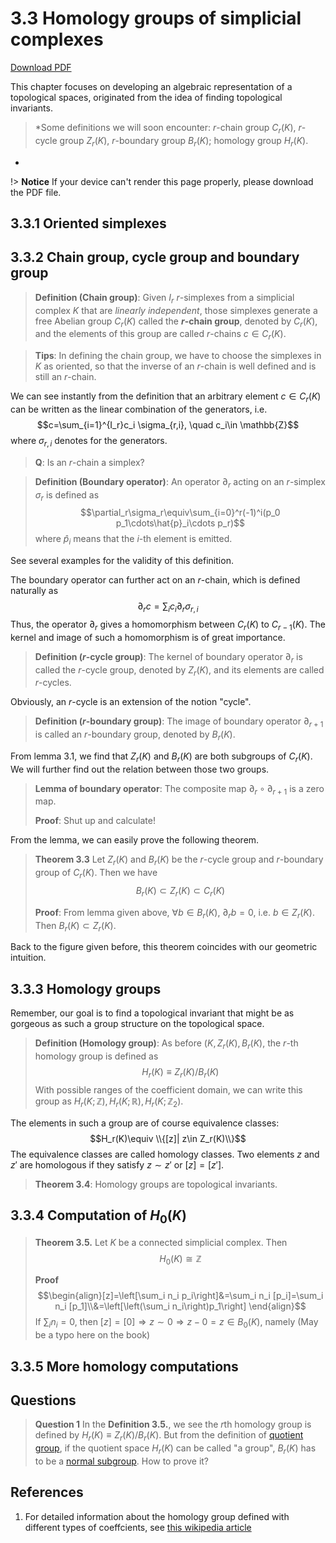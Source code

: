 # 3.3 Homology groups of simplicial complexes

<a href="//pdfcrowd.com/url_to_pdf/?width=210mm&height=297mm"
   onclick="if(!this.p)href+='&url='+encodeURIComponent(location.href);this.p=1">Download PDF
   <i class="fa fa-file-pdf-o" style="font-size:24px;color:red"></i>
</a>

This chapter focuses on developing an algebraic representation of a topological spaces, originated from the idea of finding topological invariants.

>*Some definitions we will soon encounter: 
$r$-chain group $C_r(K)$, $r$-cycle group $Z_r(K)$, $r$-boundary group $B_r(K)$; homology group $H_r(K)$.
*

!> **Notice** If your device can't render this page properly, please download the PDF file.
## 3.3.1 Oriented simplexes

## 3.3.2 Chain group, cycle group and boundary group

>**Definition (Chain group)**: Given $I_r$ $r$-simplexes from a simplicial complex $K$ that are *linearly independent*, those simplexes generate a free Abelian group $C_r(K)$ called the **$r$-chain group**, denoted by $C_r(K)$, and the elements of this group are called $r$-chains $c\in C_r(K)$.

>**Tips**: In defining the chain group, we have to choose the simplexes in $K$ as oriented, so that the inverse of an $r$-chain is well defined and is still an $r$-chain.

We can see instantly from the definition that an arbitrary element $c\in C_r(K)$ can be written as the linear combination of the generators, i.e. 
$$c=\sum_{i=1}^{I_r}c_i \sigma_{r,i}, \quad c_i\in \mathbb{Z}$$
where $\sigma_{r,i}$ denotes for the generators.

> **Q**: Is an $r$-chain a simplex?

> **Definition (Boundary operator)**: An operator $\partial_r$ acting on an $r$-simplex $\sigma_r$ is defined as
>$$\partial_r\sigma_r\equiv\sum_{i=0}^r(-1)^i(p_0 p_1\cdots\hat{p}_i\cdots p_r)$$
>where $\hat{p}_i$ means that the $i$-th element is emitted.

See several examples for the validity of this definition.

The boundary operator can further act on an $r$-chain, which is defined naturally as
$$ \partial_r c=\sum_i c_i\partial_r\sigma_{r,i}$$
Thus, the operator $\partial_r$ gives a homomorphism between $C_r(K)$ to $C_{r-1}(K)$. The kernel and image of such a homomorphism is of great importance.

> **Definition ($r$-cycle group)**: The kernel of boundary operator $\partial_r$ is called the $r$-cycle group, denoted by $Z_r(K)$, and its elements are called $r$-cycles.

Obviously, an $r$-cycle is an extension of the notion "cycle".

> **Definition ($r$-boundary group)**: The image of boundary operator $\partial_{r+1}$ is called an $r$-boundary group, denoted by $B_r(K)$.

From lemma 3.1, we find that $Z_r(K)$ and $B_r(K)$ are both subgroups of $C_r(K)$. We will further find out the relation between those two groups.

> **Lemma of boundary operator**: The composite map $\partial_r \circ\partial_{r+1}$ is a zero map.
> 
> **Proof**: Shut up and calculate!

From the lemma, we can easily prove the following theorem.

>**Theorem 3.3** Let $Z_r(K)$ and $B_r(K)$ be the $r$-cycle group and $r$-boundary group of $C_r(K)$. Then we have
>$$B_r(K)\subset Z_r(K)\subset C_r(K)$$
>
>**Proof**: From lemma given above, $\forall b\in B_r(K)$, $\partial_r b=0$, i.e. $b\in Z_r(K)$. Then $B_r(K)\subset Z_r(K)$.

Back to the figure given before, this theorem coincides with our geometric intuition.

## 3.3.3 Homology groups


Remember, our goal is to find a topological invariant that might be as gorgeous as such a group structure on the topological space.

>**Definition (Homology group)**: As before ($K, Z_r(K), B_r(K)$, the $r$-th homology group is defined as 
>$$H_r(K)\equiv Z_r(K)/B_r(K)$$
>With possible ranges of the coefficient domain, we can write this group as $H_r(K;\mathbb{Z}), H_r(K;\mathbb{R}), H_r(K;\mathbb{Z}_2)$.

The elements in such a group are of course equivalence classes:
$$H_r(K)\equiv \\{[z]| z\in Z_r(K)\\}$$
The equivalence classes are called homology classes. Two elements $z$ and $z'$ are homologous if they satisfy $z\sim z'$ or $[z]=[z']$.

>**Theorem 3.4**: Homology groups are topological invariants.


## 3.3.4 Computation of $H_{0}(K)$

>**Theorem 3.5.** Let $K$ be a connected simplicial complex. Then
>$$H_0 (K)\cong\mathbb{Z}$$
>
>**Proof** 
>$$\begin{align}[z]=\left[\sum_i n_i p_i\right]&=\sum_i n_i [p_i]=\sum_i n_i [p_1]\\&=\left[\left(\sum_i n_i\right)p_1\right] \end{align}$$
>If $\sum_i n_i=0$, then $[z]=[0]\Rightarrow z\sim0\Rightarrow z-0=z\in B_0 \left(K\right)$, namely (May be a typo here on the book)

## 3.3.5 More homology computations

## Questions

>**Question 1**
>In the **Definition 3.5.**, we see the $r$th homology group is defined by $H_{r}(K)\equiv Z_{r}(K)/B_{r}(K)$. But from the definition of [quotient group](https://en.wikipedia.org/wiki/Quotient_group), if the quotient space $H_{r}(K)$ can be called "a group", $B_{r}(K)$ has to be a [normal subgroup](https://en.wikipedia.org/wiki/Normal_subgroup). How to prove it?


## **References**
1. For detailed information about the homology group defined with different types of coeffcients, see [this wikipedia article](https://en.wikipedia.org/wiki/Universal_coefficient_theorem)
